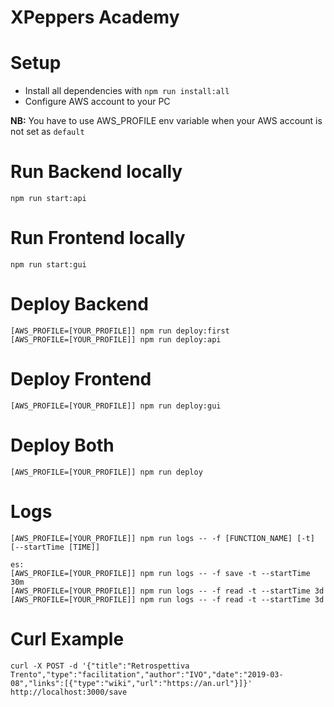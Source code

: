 # XPeppers Academy

# Setup
- Install all dependencies with `npm run install:all`
- Configure AWS account to your PC

**NB:** You have to use AWS_PROFILE env variable when your AWS account is not set as `default`

# Run Backend locally
```
npm run start:api
```

# Run Frontend locally
```
npm run start:gui
```

# Deploy Backend
```
[AWS_PROFILE=[YOUR_PROFILE]] npm run deploy:first
[AWS_PROFILE=[YOUR_PROFILE]] npm run deploy:api
```

# Deploy Frontend
```
[AWS_PROFILE=[YOUR_PROFILE]] npm run deploy:gui
```

# Deploy Both
```
[AWS_PROFILE=[YOUR_PROFILE]] npm run deploy
```

# Logs
```
[AWS_PROFILE=[YOUR_PROFILE]] npm run logs -- -f [FUNCTION_NAME] [-t] [--startTime [TIME]]

es:
[AWS_PROFILE=[YOUR_PROFILE]] npm run logs -- -f save -t --startTime 30m
[AWS_PROFILE=[YOUR_PROFILE]] npm run logs -- -f read -t --startTime 3d
[AWS_PROFILE=[YOUR_PROFILE]] npm run logs -- -f read -t --startTime 3d
```

# Curl Example
```
curl -X POST -d '{"title":"Retrospettiva Trento","type":"facilitation","author":"IVO","date":"2019-03-08","links":[{"type":"wiki","url":"https://an.url"}]}'  http://localhost:3000/save
```